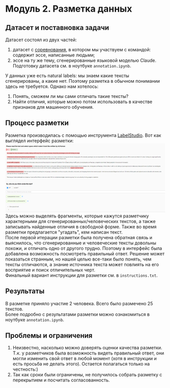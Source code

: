 # Модуль 2. Разметка данных

## Датасет и поставновка задачи
Датасет состоял из двух частей: 
1. датасет с [соревнования](https://www.kaggle.com/competitions/llm-detect-ai-generated-text/data), в котором мы участвуем с командой: содержит эссе, написанные людьми;
2. эссе на ту же тему, сгенерированные языковой моделью Claude.  
Подготовку датасета см. в ноутбуке `annotation.ipynb`.

У данных уже есть natural labels: мы знаем какие тексты сгенерированы, а какие нет. Поэтому разметка в обычном понимании здесь не требуется. Однако нам хотелось:
1. Понять, сможем ли мы сами отличать такие тексты?
2. Найти отличия, которые можно потом использовать в качестве признаков для машинного обучения.

## Процесс разметки
Разметка производилась с помощью инструмента [LabelStudio](https://labelstud.io/).
Вот как выглядел интерфейс разметки:  
![interface](interface.png)
Здесь можно выделять фрагменты, которые кажутся разметчику характерными для сгенерированных/человеческих текстов, а также записывать найденные отличия в свободной форме. 
Также во время разметки предлагается "угадать", кем написан текст.  
После первой итерации разметки была получена обратная связь и выяснилось, что сгенерированные и человеческие тексты довольны похожи, и отличать одно от другого трудно. 
Поэтому в интерфейс была добавлена возможность посмотреть правильный ответ. 
Решение может показаться странным, но нашей целью все-таки было понять, чем тексты отличаются, а знание источника текста может повлиять на его восприятие и поиск отличительных черт.  
Финальный вариант инструкции для разметки см. в `instructions.txt`.

## Результаты
В разметке приняло участие 2 человека. Всего было размечено 25 текстов.  
Более подробно c результатами разметки можно ознакомиться в ноутбуке `annotation.ipynb`.

## Проблемы и ограничения
1. Неизвестно, насколько можно доверять оценки качества разметки. Т.к. у разметчиков была возможность видеть правильный ответ, они могли изменить свой ответ в любой момент (хотя в инструкции и есть просьба не делать этого). Остается полагаться только на честность:)
2. Так как сроки были ограничены, не получилось собрать разметку с перекрытием и посчитать согласованность.


